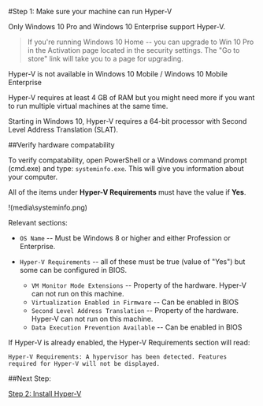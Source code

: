 #Step 1: Make sure your machine can run Hyper-V

Only Windows 10 Pro and Windows 10 Enterprise support Hyper-V.

> If you're running Windows 10 Home -- you can upgrade to Win 10 Pro in the Activation page located in the security settings.
> The "Go to store" link will take you to a page for upgrading.
> 

Hyper-V is not available in Windows 10 Mobile / Windows 10 Mobile Enterprise

Hyper-V requires at least 4 GB of RAM but you might need more if you want to run multiple virtual machines at the same time.

Starting in Windows 10, Hyper-V requires a 64-bit processor with Second Level Address Translation (SLAT).

##Verify hardware compatability

To verify compatability, open PowerShell or a Windows command prompt (cmd.exe) and type: `systeminfo.exe`.
This will give you information about your computer.

All of the items under **Hyper-V Requirements** must have the value if **Yes**.

!(media\systeminfo.png)

Relevant sections:

*   `OS Name` -- Must be Windows 8 or higher and either Profession or Enterprise.
*   `Hyper-V Requirements` -- all of these must be true (value of "Yes") but some can be configured in BIOS.
    
    *   `VM Monitor Mode Extensions` -- Property of the hardware.
        Hyper-V can not run on this machine.
    *   `Virtualization Enabled in Firmware` -- Can be enabled in BIOS
    *   `Second Level Address Translation` -- Property of the hardware.
        Hyper-V can not run on this machine.
    *   `Data Execution Prevention Available` -- Can be enabled in BIOS

If Hyper-V is already enabled, the Hyper-V Requirements section will read:  


```
Hyper-V Requirements: A hypervisor has been detected. Features required for Hyper-V will not be displayed.

```


##Next Step:

[Step 2: Install Hyper-V](walkthrough_install.md)


